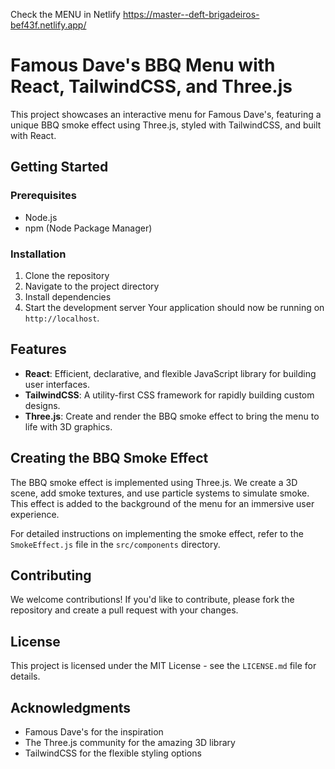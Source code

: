 Check the MENU in Netlify https://master--deft-brigadeiros-bef43f.netlify.app/

# Famous Dave's BBQ Menu with React, TailwindCSS, and Three.js

This project showcases an interactive menu for Famous Dave's, featuring a unique BBQ smoke effect using Three.js, styled with TailwindCSS, and built with React.

## Getting Started

### Prerequisites

- Node.js
- npm (Node Package Manager)

### Installation

1. Clone the repository
2. Navigate to the project directory
3. Install dependencies
4. Start the development server
Your application should now be running on `http://localhost`.

## Features

- **React**: Efficient, declarative, and flexible JavaScript library for building user interfaces.
- **TailwindCSS**: A utility-first CSS framework for rapidly building custom designs.
- **Three.js**: Create and render the BBQ smoke effect to bring the menu to life with 3D graphics.

## Creating the BBQ Smoke Effect

The BBQ smoke effect is implemented using Three.js. We create a 3D scene, add smoke textures, and use particle systems to simulate smoke. This effect is added to the background of the menu for an immersive user experience.

For detailed instructions on implementing the smoke effect, refer to the `SmokeEffect.js` file in the `src/components` directory.

## Contributing

We welcome contributions! If you'd like to contribute, please fork the repository and create a pull request with your changes.

## License

This project is licensed under the MIT License - see the `LICENSE.md` file for details.

## Acknowledgments

- Famous Dave's for the inspiration
- The Three.js community for the amazing 3D library
- TailwindCSS for the flexible styling options
